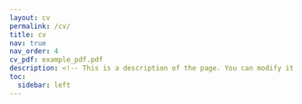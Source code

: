```yaml
---
layout: cv
permalink: /cv/
title: cv
nav: true
nav_order: 4
cv_pdf: example_pdf.pdf
description: <!-- This is a description of the page. You can modify it in '_pages/cv.md'. You can also change or remove the top pdf download button.-->
toc:
  sidebar: left
---
```


